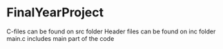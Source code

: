 # FinalYearProject
C-files can be found on src folder
Header files can be found on inc folder
main.c includes main part of the code

